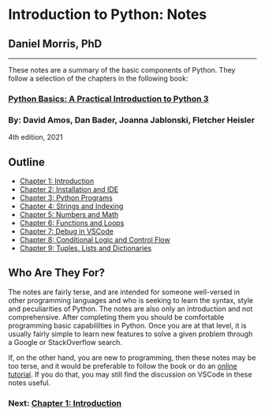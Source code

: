 # Introduction to Python: Notes

## Daniel Morris, PhD
___

These notes are a summary of the basic components of Python.  They follow a selection of the chapters in the following book:   

### **[Python Basics: A Practical Introduction to Python 3](https://realpython.com/products/python-basics-book/)**
### By: **David Amos, Dan Bader, Joanna Jablonski, Fletcher Heisler**
4th edition, 2021

## Outline

* [Chapter 1: Introduction](Chapter_01_Introduction.md)
* [Chapter 2: Installation and IDE](Chapter_02_Installation_and_IDE.md)
* [Chapter 3: Python Programs](Chapter_03_Python_Programs.md)
* [Chapter 4: Strings and Indexing](Chapter_04_Strings_and_Indexing.md)
* [Chapter 5: Numbers and Math](Chapter_05_Numbers_and_Math.md)
* [Chapter 6: Functions and Loops](Chapter_06_Functions_and_Loops.md)
* [Chapter 7: Debug in VSCode](Chapter_07_Debug_in_VSCode.md)
* [Chapter 8: Conditional Logic and Control Flow](Chapter_08_Conditional_Logic_and_Control_Flow.md)
* [Chapter 9: Tuples, Lists and Dictionaries](Chapter_09_Tuples_Lists_and_Dictionaries.md)


## Who Are They For?

The notes are fairly terse, and are intended for someone well-versed in other programming languages and who is seeking to learn the syntax, style and peculiarities of Python.  The notes are also only an introduction and not comprehensive.  After completing them you should be comfortable programming basic capabililties in Python.  Once you are at that level, it is usually fairly simple to learn new features to solve a given problem through a Google or StackOverflow search.  

If, on the other hand, you are new to programming, then these notes may be too terse, and it would be preferable to follow the book or do an [online tutorial](https://docs.python.org/3/tutorial/index.html).  If you do that, you may still find the discussion on VSCode in these notes useful.  

### Next: [Chapter 1: Introduction](Chapter_01_Introduction.md)